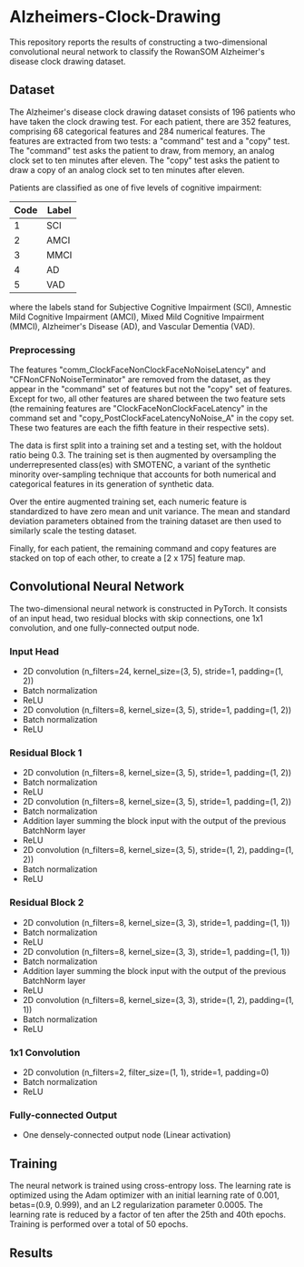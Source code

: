 # Alzheimers-Clock-Drawing

This repository reports the results of constructing a two-dimensional convolutional neural network to classify the RowanSOM Alzheimer's disease clock drawing dataset.

## Dataset

The Alzheimer's disease clock drawing dataset consists of 196 patients who have taken the clock drawing test. For each patient, there are 352 features, comprising 68 categorical features and 284 numerical features. The features are extracted from two tests: a "command" test and a "copy" test. The "command" test asks the patient to draw, from memory, an analog clock set to ten minutes after eleven. The "copy" test asks the patient to draw a copy of an analog clock set to ten minutes after eleven. 

Patients are classified as one of five levels of cognitive impairment:

| Code | Label |
| ---- | ----- |
|  1   |  SCI  |
|  2   |  AMCI  |
|  3   |  MMCI  |
|  4   |  AD   |
|  5   |  VAD  |

where the labels stand for Subjective Cognitive Impairment (SCI), Amnestic Mild Cognitive Impairment (AMCI), Mixed Mild Cognitive Impairment (MMCI), Alzheimer's Disease (AD), and Vascular Dementia (VAD). 

### Preprocessing

The features "comm_ClockFaceNonClockFaceNoNoiseLatency" and "CFNonCFNoNoiseTerminator" are removed from the dataset, as they appear in the "command" set of features but not the "copy" set of features. Except for two, all other features are shared between the two feature sets (the remaining features are "ClockFaceNonClockFaceLatency" in the command set and "copy_PostClockFaceLatencyNoNoise_A" in the copy set. These two features are each the fifth feature in their respective sets). 

The data is first split into a training set and a testing set, with the holdout ratio being 0.3. The training set is then augmented by oversampling the underrepresented class(es) with SMOTENC, a variant of the synthetic minority over-sampling technique that accounts for both numerical and categorical features in its generation of synthetic data. 

Over the entire augmented training set, each numeric feature is standardized to have zero mean and unit variance. The mean and standard deviation parameters obtained from the training dataset are then used to similarly scale the testing dataset.

Finally, for each patient, the remaining command and copy features are stacked on top of each other, to create a \[2 x 175\] feature map.

## Convolutional Neural Network

The two-dimensional neural network is constructed in PyTorch. It consists of an input head, two residual blocks with skip connections, one 1x1 convolution, and one fully-connected output node.

### Input Head

* 2D convolution (n_filters=24, kernel_size=(3, 5), stride=1, padding=(1, 2))
* Batch normalization
* ReLU
* 2D convolution (n_filters=8, kernel_size=(3, 5), stride=1, padding=(1, 2))
* Batch normalization
* ReLU

### Residual Block 1
* 2D convolution (n_filters=8, kernel_size=(3, 5), stride=1, padding=(1, 2))
* Batch normalization
* ReLU
* 2D convolution (n_filters=8, kernel_size=(3, 5), stride=1, padding=(1, 2))
* Batch normalization
* Addition layer summing the block input with the output of the previous BatchNorm layer
* ReLU
* 2D convolution (n_filters=8, kernel_size=(3, 5), stride=(1, 2), padding=(1, 2))
* Batch normalization
* ReLU

### Residual Block 2
* 2D convolution (n_filters=8, kernel_size=(3, 3), stride=1, padding=(1, 1))
* Batch normalization
* ReLU
* 2D convolution (n_filters=8, kernel_size=(3, 3), stride=1, padding=(1, 1))
* Batch normalization
* Addition layer summing the block input with the output of the previous BatchNorm layer
* ReLU
* 2D convolution (n_filters=8, kernel_size=(3, 3), stride=(1, 2), padding=(1, 1))
* Batch normalization
* ReLU

### 1x1 Convolution
* 2D convolution (n_filters=2, filter_size=(1, 1), stride=1, padding=0)
* Batch normalization
* ReLU

### Fully-connected Output
* One densely-connected output node (Linear activation)

## Training
The neural network is trained using cross-entropy loss. The learning rate is optimized using the Adam optimizer with an initial learning rate of 0.001, betas=(0.9, 0.999), and an L2 regularization parameter 0.0005. The learning rate is reduced by a factor of ten after the 25th and 40th epochs. Training is performed over a total of 50 epochs.

## Results



